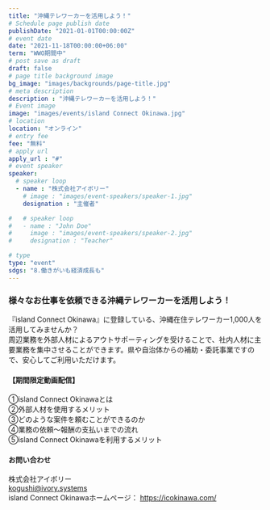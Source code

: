 ```yaml
---
title: "沖縄テレワーカーを活用しよう！"
# Schedule page publish date
publishDate: "2021-01-01T00:00:00Z"
# event date
date: "2021-11-18T00:00:00+06:00"
term: "WWO期間中"
# post save as draft
draft: false
# page title background image
bg_image: "images/backgrounds/page-title.jpg"
# meta description
description : "沖縄テレワーカーを活用しよう！"
# Event image
image: "images/events/island Connect Okinawa.jpg"
# location
location: "オンライン"
# entry fee
fee: "無料"
# apply url
apply_url : "#"
# event speaker
speaker:
  # speaker loop
  - name : "株式会社アイボリー"
    # image : "images/event-speakers/speaker-1.jpg"
    designation : "主催者"

#   # speaker loop
#   - name : "John Doe"
#     image : "images/event-speakers/speaker-2.jpg"
#     designation : "Teacher"

# type
type: "event"
sdgs: "8.働きがいも経済成長も"
---
```


### 様々なお仕事を依頼できる沖縄テレワーカーを活用しよう！
『island Connect Okinawa』に登録している、沖縄在住テレワーカー1,000人を活用してみませんか？  
周辺業務を外部人材によるアウトサポーティングを受けることで、社内人材に主要業務を集中させることができます。県や自治体からの補助・委託事業ですので、安心してご利用いただけます。  
  
#### 【期間限定動画配信】  
<!-- https://youtu.be/BX8vm1SnTWg   -->
①island Connect Okinawaとは  
②外部人材を使用するメリット  
③どのような案件を頼むことができるのか  
④業務の依頼〜報酬の支払いまでの流れ  
⑤island Connect Okinawaを利用するメリット  
  
#### お問い合わせ
株式会社アイボリー  
kogushi@ivory.systems  
island Connect Okinawaホームページ：
https://icokinawa.com/  
